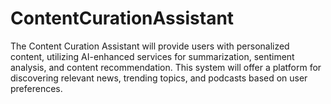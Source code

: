 # ContentCurationAssistant
The Content Curation Assistant will provide users with personalized content, utilizing AI-enhanced services for summarization, sentiment analysis, and content recommendation. This system will offer a platform for discovering relevant news, trending topics, and podcasts based on user preferences. 

